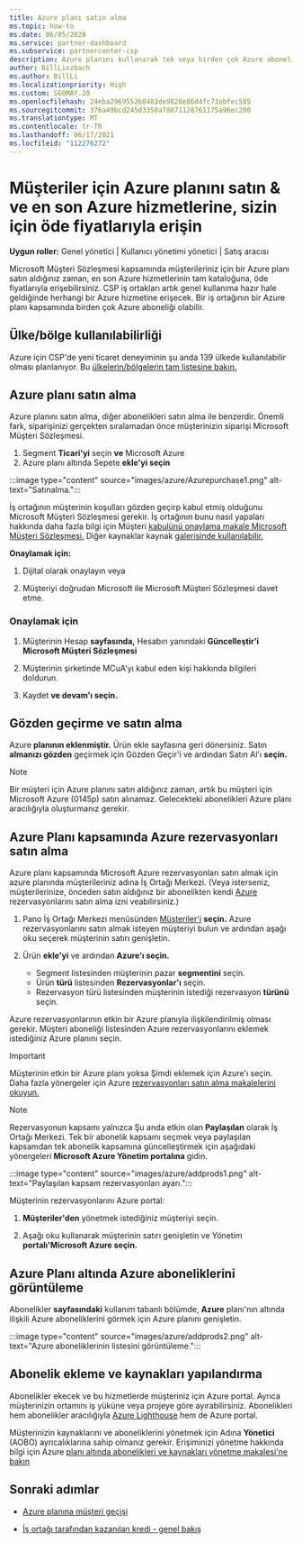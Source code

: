 ```yaml
---
title: Azure planı satın alma
ms.topic: how-to
ms.date: 06/05/2020
ms.service: partner-dashboard
ms.subservice: partnercenter-csp
description: Azure planını kullanarak tek veya birden çok Azure aboneliği, Azure rezervasyonları satın almayı, kaynakları yapılandırmayı ve abonelikleri görüntülemeyi veya eklemeyi öğrenin.
author: BillLinzbach
ms.author: BillLi
ms.localizationpriority: High
ms.custom: SEOMAY.20
ms.openlocfilehash: 24eba2969552b0403de9828e86d4fc73abfec585
ms.sourcegitcommit: 376a49bcd245d3358a78871128761175a96ec200
ms.translationtype: MT
ms.contentlocale: tr-TR
ms.lasthandoff: 06/17/2021
ms.locfileid: "112276272"
---
```

# <a name="purchase-the-azure-plan-for-customers--access-the-latest-azure-services-at-pay-as-you-go-rates"></a>Müşteriler için Azure planını satın & ve en son Azure hizmetlerine, sizin için öde fiyatlarıyla erişin

**Uygun roller:** Genel yönetici | Kullanıcı yönetimi yönetici | Satış aracısı

Microsoft Müşteri Sözleşmesi kapsamında müşterileriniz için bir Azure planı satın aldığınız zaman, en son Azure hizmetlerinin tam kataloğuna, öde fiyatlarıyla erişebilirsiniz. CSP iş ortakları artık genel kullanıma hazır hale geldiğinde herhangi bir Azure hizmetine erişecek. Bir iş ortağının bir Azure planı kapsamında birden çok Azure aboneliği olabilir. 

## <a name="countryregion-availability"></a>Ülke/bölge kullanılabilirliği

Azure için CSP'de yeni ticaret deneyiminin şu anda 139 ülkede kullanılabilir olması planlanıyor. Bu [ülkelerin/bölgelerin tam listesine bakın.](https://query.prod.cms.rt.microsoft.com/cms/api/am/binary/RE3QN0x) 

## <a name="how-to-purchase-azure-plan"></a>Azure planı satın alma

Azure planını satın alma, diğer abonelikleri satın alma ile benzerdir. Önemli fark, siparişinizi gerçekten sıralamadan önce müşterinizin siparişi Microsoft Müşteri Sözleşmesi.

1. Segment **Ticari'yi** seçin **ve** Microsoft Azure 
2. Azure planı altında Sepete **ekle'yi seçin**

:::image type="content" source="images/azure/Azurepurchase1.png" alt-text="Satınalma.":::

İş ortağının müşterinin koşulları gözden geçirp kabul etmiş olduğunu Microsoft Müşteri Sözleşmesi gerekir. İş ortağının bunu nasıl yapaları hakkında daha fazla bilgi için Müşteri [kabulünü onaylama makale Microsoft Müşteri Sözleşmesi.](confirm-customer-agreement.md) Diğer kaynaklar kaynak [galerisinde kullanılabilir.](https://partner.microsoft.com/resources/collection/Microsoft-Customer-Agreement-in-the-CSP-program#/)

**Onaylamak için:** 

1. Dijital olarak onaylayın veya

2. Müşteriyi doğrudan Microsoft ile Microsoft Müşteri Sözleşmesi davet etme. 

### <a name="to-confirm"></a>Onaylamak için 

1. Müşterinin Hesap **sayfasında,** Hesabın yanındaki **Güncelleştir'i Microsoft Müşteri Sözleşmesi**   

2. Müşterinin şirketinde MCuA'yı kabul eden kişi hakkında bilgileri doldurun.

3. Kaydet **ve devam'ı seçin.**  

## <a name="review-and-buy"></a>Gözden geçirme ve satın alma

Azure **planının eklenmiştir.** Ürün ekle sayfasına geri dönersiniz. Satın **almanızı gözden** geçirmek için Gözden Geçir'i ve ardından Satın Al'ı **seçin.** 

>[!Note]
>Bir müşteri için Azure planını satın aldığınız zaman, artık bu müşteri için Microsoft Azure (0145p) satın alınamaz. Gelecekteki abonelikleri Azure planı aracılığıyla oluşturmanız gerekir.

## <a name="purchase-azure-reservations-under-the-azure-plan"></a>Azure Planı kapsamında Azure rezervasyonları satın alma 
  
Azure planı kapsamında Microsoft Azure rezervasyonları satın almak için azure planında müşterileriniz adına İş Ortağı Merkezi. (Veya isterseniz, müşterilerinize, önceden satın aldığınız bir abonelikten kendi [Azure](give-customers-permission.md) rezervasyonlarını satın alma izni veabilirsiniz.)

1. Pano İş Ortağı Merkezi menüsünden [Müşteriler'i](https://partner.microsoft.com/dashboard/) **seçin.** Azure rezervasyonlarını satın almak isteyen müşteriyi bulun ve ardından aşağı oku seçerek müşterinin satırı genişletin.

2. Ürün **ekle'yi** ve ardından **Azure'ı seçin.** 

   - Segment listesinden müşterinin pazar **segmentini** seçin.
   - Ürün **türü** listesinden **Rezervasyonlar'ı** seçin.
   - Rezervasyon türü listesinden müşterinin istediği rezervasyon **türünü** seçin.

Azure rezervasyonlarının etkin bir Azure planıyla ilişkilendirilmiş olması gerekir. Müşteri aboneliği listesinden Azure rezervasyonlarını eklemek istediğiniz Azure planını seçin. 

>[!Important] 
>Müşterinin etkin bir Azure planı yoksa Şimdi eklemek için Azure'ı seçin. Daha fazla yönergeler için Azure [rezervasyonları satın alma makalelerini okuyun.](azure-reservations-buying.md#purchase-azure-reservations)

>[!Note]
>Rezervasyonun kapsamı yalnızca Şu anda etkin olan **Paylaşılan** olarak İş Ortağı Merkezi. Tek bir abonelik kapsamı seçmek veya paylaşılan kapsamdan tek abonelik kapsamına güncelleştirmek için aşağıdaki yönergeleri **Microsoft Azure Yönetim portalına** gidin. 

:::image type="content" source="images/azure/addprods1.png" alt-text="Paylaşılan kapsam rezervasyonları ayarı.":::

Müşterinin rezervasyonlarını Azure portal: 

1. **Müşteriler'den** yönetmek istediğiniz müşteriyi seçin. 

2. Aşağı oku kullanarak müşterinin satırı genişletin ve Yönetim **portalı'Microsoft Azure seçin.**  
 
## <a name="view-azure-subscriptions-under-the-azure-plan"></a>Azure Planı altında Azure aboneliklerini görüntüleme

Abonelikler **sayfasındaki** kullanım tabanlı bölümde, **Azure** planı'nın altında ilişkili Azure aboneliklerini görmek için Azure planını genişletin.

:::image type="content" source="images/azure/addprods2.png" alt-text="Azure aboneliklerinin listesini görüntüleme."::: 


## <a name="add-subscriptions-and-configure-resources"></a>Abonelik ekleme ve kaynakları yapılandırma

Abonelikler ekecek ve bu hizmetlerde müşteriniz için Azure portal. Ayrıca müşterinizin ortamını iş yüküne veya projeye göre ayırabilirsiniz. Abonelikleri hem abonelikler aracılığıyla [Azure Lighthouse](https://azure.microsoft.com/services/azure-lighthouse/) hem de Azure portal. 

Müşterinizin kaynaklarını ve aboneliklerini yönetmek için Adına **Yönetici** (AOBO) ayrıcalıklarına sahip olmanız gerekir. Erişiminizi yönetme hakkında bilgi için Azure [planı altında abonelikleri ve kaynakları yönetme makalesi'ne bakın](azure-plan-manage.md)

## <a name="next-steps"></a>Sonraki adımlar

- [Azure planına müşteri geçişi](azure-plan-transition.md)

- [İş ortağı tarafından kazanılan kredi - genel bakış](partner-earned-credit.md)
